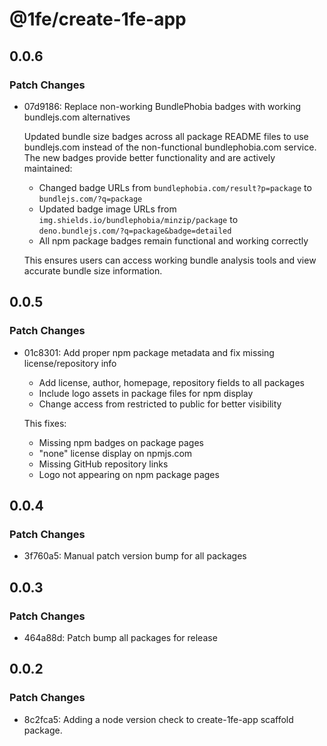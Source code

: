 # @1fe/create-1fe-app

## 0.0.6

### Patch Changes

- 07d9186: Replace non-working BundlePhobia badges with working bundlejs.com alternatives

  Updated bundle size badges across all package README files to use bundlejs.com instead of the non-functional bundlephobia.com service. The new badges provide better functionality and are actively maintained:
  - Changed badge URLs from `bundlephobia.com/result?p=package` to `bundlejs.com/?q=package`
  - Updated badge image URLs from `img.shields.io/bundlephobia/minzip/package` to `deno.bundlejs.com/?q=package&badge=detailed`
  - All npm package badges remain functional and working correctly

  This ensures users can access working bundle analysis tools and view accurate bundle size information.

## 0.0.5

### Patch Changes

- 01c8301: Add proper npm package metadata and fix missing license/repository info
  - Add license, author, homepage, repository fields to all packages
  - Include logo assets in package files for npm display
  - Change access from restricted to public for better visibility

  This fixes:
  - Missing npm badges on package pages
  - "none" license display on npmjs.com
  - Missing GitHub repository links
  - Logo not appearing on npm package pages

## 0.0.4

### Patch Changes

- 3f760a5: Manual patch version bump for all packages

## 0.0.3

### Patch Changes

- 464a88d: Patch bump all packages for release

## 0.0.2

### Patch Changes

- 8c2fca5: Adding a node version check to create-1fe-app scaffold package.
